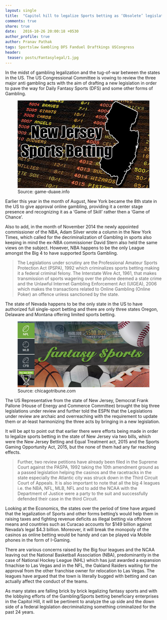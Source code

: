 ```yaml
---
layout: single
title:  "Capitol hill to legalize Sports betting as ‘Obsolete’ legislations under US Congressional review"
comments: true
share: true
date:   2016-10-26 20:00:18 +0530
author_profile: true
author: Pranav Pathak
tags: Sportslaw Gambling DFS Fanduel Draftkings USCongress
header:
 teaser: posts/Fantasylegal/1.jpg
---
```


In the midst of gambling legalization and the tug-of-war between the states in the US. The US Congressional Committee is vowing to review the three major anti gambling acts with the aim of drafting a new legislation in order to pave the way for Daily Fantasy Sports (DFS) and some other forms of Gambling.  

<figure class="half">
<a href="/images/posts/Fantasylegal/1.jpg"><img src="/images/posts/Fantasylegal/1.jpg"></a>
<figcaption>Source: game-duaxe.info </figcaption>
</figure>

Earlier this year in the month of August, New York became the 8th state in the US to give approval online gambling, providing it a center stage presence and recognizing it as a ‘Game of Skill’ rather then a ‘Game of Chance’.

Also to add, in the month of November 2014 the newly appointed commissioner of the NBA, Adam Silver wrote a column in the New York Times, which called for the decriminalization of Gambling in sports also keeping in mind the ex-NBA commissioner David Stern also held the same views on the subject. However, NBA happens to be the only League amongst the Big 4 to have supported Sports Gambling.

<blockquote>
The Legislations under scrutiny are the Professional Amateur Sports Protection Act (PSPA), 1992 which criminalizes sports betting making it a federal criminal felony. The Interstate Wire Act, 1961, that makes transmission of sports wagering over the phone deemed a state crime and the Unlawful Internet Gambling Enforcement Act (UIGEA), 2006 which makes the transactions related to Online Gambling (Online Poker) an offence unless sanctioned by the state.
</blockquote>

The state of Nevada happens to be the only state in the US to have authorized full single-sport betting and there are only three states Oregon, Delaware and Montana offering limited sports betting.

<figure class="half">
<a href="/images/posts/Fantasylegal/2.jpg"><img src="/images/posts/Fantasylegal/2.jpg"></a>
<figcaption>Source: chicagotribune.com </figcaption>
</figure>

The US Representative from the state of New Jersey, Democrat Frank Pallone (House of Energy and Commerce Committee) brought the big three legislations under review and further told the ESPN that the Legislations under review are archaic and overreaching with the requirement to update them or at-least harmonizing the three acts by bringing in a new legislation.

It will be apt to point out that earlier there were efforts being made in order to legalize sports betting in the state of New Jersey via two bills, which were the New Jersey Betting and Equal Treatment act, 2015 and the Sports Gaming Opportunity Act, 2015, but the none of them had any far reaching effects.

<blockquote>
Further, two review petitions have already been filed in the Supreme Court against the PASPA, 1992 taking the 10th amendment ground as a passed legislation helping the casinos and the racetracks in the state especially the Atlantic city was struck down in the Third Circuit Court of Appeals. It is also important to note that all the big 4 leagues i.e. the NBA, NFL, MLB, NFL and to add the NCAA with the Department of Justice were a party to the suit and successfully defended their case in the third Circuit.
</blockquote>

Looking at the Economics, the states over the period of time have argued that the legalization of Sports and other forms betting’s would help them in raising taxes and fighting revenue deficits as illegal betting via offshore means and countries such as Curacao accounts for $149 billion against Nevada’s legal $4.3 billion. Moreover, it will break the monopoly of the casinos as online betting would be handy and can be played via Mobile phones in the form of I-Gaming.

There are various concerns raised by the Big four leagues and the NCAA leaving out the National Basketball Association (NBA), predominantly in the case of National Hockey League (NHL) which has just awarded a expansion frnachise to Las Vegas and in the NFL, the Oakland Raiders waiting for the approval from the other franchise owner for relocation to Las Vegas. The leagues have argued that the town is literally bugged with betting and can actually affect the conduct of the teams.

As many states are falling brick by brick legalizing fantasy sports and with the lobbying efforts of the Gambling/Sports betting beneficiary enterprises in the Capitol Hill, it will be pertinent to analyze the up side and the down side of a federal legislation decriminalizing something criminalized for the past 24 years.
